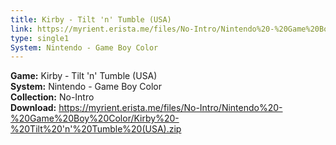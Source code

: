 ```yaml
---
title: Kirby - Tilt 'n' Tumble (USA)
link: https://myrient.erista.me/files/No-Intro/Nintendo%20-%20Game%20Boy%20Color/Kirby%20-%20Tilt%20'n'%20Tumble%20(USA).zip
type: single1
System: Nintendo - Game Boy Color
---
```

<b>Game:</b> Kirby - Tilt 'n' Tumble (USA)<br>
<b>System:</b> Nintendo - Game Boy Color<br>
<b>Collection:</b> No-Intro<br>
<b>Download:</b> https://myrient.erista.me/files/No-Intro/Nintendo%20-%20Game%20Boy%20Color/Kirby%20-%20Tilt%20'n'%20Tumble%20(USA).zip